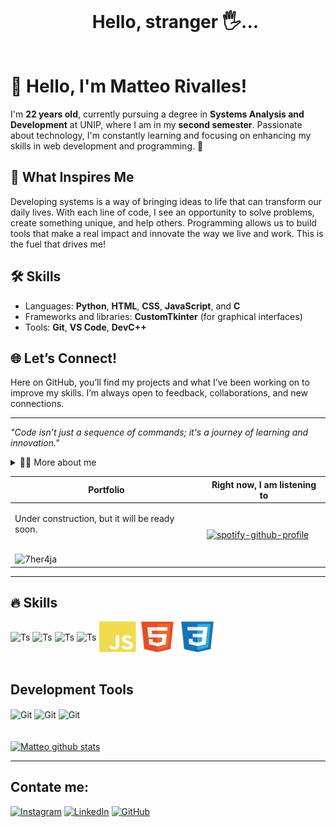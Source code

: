 <!--título-->
<div id="user-content-toc">
  <ul align="center">
    <summary><h1 style="display: inline-block">Hello, stranger 🖐...</h1></summary>
</div>

<!-- Presentation -->
<p>
  
# 👋 Hello, I'm Matteo Rivalles!

I'm **22 years old**, currently pursuing a degree in **Systems Analysis and Development** at UNIP, where I am in my **second semester**. Passionate about technology, I'm constantly learning and focusing on enhancing my skills in web development and programming. 🌱

## 🚀 What Inspires Me

Developing systems is a way of bringing ideas to life that can transform our daily lives. With each line of code, I see an opportunity to solve problems, create something unique, and help others. Programming allows us to build tools that make a real impact and innovate the way we live and work. This is the fuel that drives me!

## 🛠️ Skills
- Languages: **Python**, **HTML**, **CSS**, **JavaScript**, and **C**
- Frameworks and libraries: **CustomTkinter** (for graphical interfaces)
- Tools: **Git**, **VS Code**, **DevC++**

## 🌐 Let’s Connect!

Here on GitHub, you’ll find my projects and what I’ve been working on to improve my skills. I’m always open to feedback, collaborations, and new connections.

---

_"Code isn’t just a sequence of commands; it's a journey of learning and innovation."_

</p>

<!-- Dropdown -->
<details>
  <summary>👨‍💻 More about me</summary>

## ⚡ Interests and Perspective

I currently live in **Brazil**, where I study **Systems Analysis and Development**. I am fluent in **English** and have experience with **Python**, **HTML**, **CSS**, **JavaScript**, **C**, and **data analysis**. 

I am an enthusiastic programming student, always motivated to create automations and solutions that optimize daily tasks. I believe that our personal interests contribute to a refined worldview and enhance problem-solving skills. In my free time, I enjoy **gaming** and have a great interest in **romance**, **horror**, and **science fiction books**. I’m also a fan of **anime** (when time allows!).

---

_"Programming is more than just problem-solving; it's an exercise in innovation and continuous learning."_

 \o/
</details>

| Portfolio                                                                                          |                         Right now, I am listening to                             |
|----------------------------------------------------------------------------------------------------|----------------------------------------------------------------------------------|
| <p>Under construction, but it will be ready soon.</p><br>![7her4ja](https://github.com/user-attachments/assets/9f7f0a26-127d-405d-8562-820aaff2654b) |[![spotify-github-profile](https://spotify-github-profile.kittinanx.com/api/view?uid=33d0lyg66bnl466ph0mvyg0hs&cover_image=true&theme=default&show_offline=true&background_color=121212&interchange=false&bar_color=53b14f&bar_color_cover=false)](https://spotify-github-profile.kittinanx.com/api/view?uid=33d0lyg66bnl466ph0mvyg0hs&redirect=true) |

---

## 🔥 Skills
<!-- Skills: Programming Languages -->
<div>
   <img align="center" alt="Ts" height="50" width="60" src="https://cdn.jsdelivr.net/gh/devicons/devicon/icons/react/react-original.svg" />        
   <img align="center" alt="Ts" height="50" width="60" src="https://cdn.jsdelivr.net/gh/devicons/devicon@latest/icons/nodejs/nodejs-original-wordmark.svg" />                 
   <img align="center" alt="Ts" height="50" width="60" src="https://cdn.jsdelivr.net/gh/devicons/devicon@latest/icons/tailwindcss/tailwindcss-original.svg" />    
   <img align="center" alt="Ts" height="50" width="60" src="https://cdn.jsdelivr.net/gh/devicons/devicon@latest/icons/c/c-original.svg" />                     
   <img align="center" alt="Js" height="50" width="60" src="https://raw.githubusercontent.com/devicons/devicon/master/icons/javascript/javascript-plain.svg"/>
   <img align="center" alt="HTML" height="50" width="60" src="https://raw.githubusercontent.com/devicons/devicon/master/icons/html5/html5-original.svg">
   <img align="center" alt="CSS" height="50" width="60" src="https://raw.githubusercontent.com/devicons/devicon/master/icons/css3/css3-original.svg">   
</div>
<br>


  <!-- Skills: Tools & Frameworks -->
## Development Tools
<div>
   <img align="center" alt="Git" height="50" width="60" src="https://cdn.jsdelivr.net/gh/devicons/devicon@latest/icons/vscode/vscode-original.svg" />
   <img align="center" alt="Git" height="50" width="60" src="https://cdn.jsdelivr.net/gh/devicons/devicon@latest/icons/trello/trello-original.svg" />
   <img align="center" alt="Git" height="50" width="60" src="https://cdn.jsdelivr.net/gh/devicons/devicon@latest/icons/figma/figma-original.svg" />
</div>
<br/>
<br/>
<a href="https://github.com/Srrivalles">
   <img width="49%" height="195px" src="https://github-readme-stats.vercel.app/api?username=Srrivalles&show_icons=true&count_private=true&hide_border=true&title_color=EEEEEE&icon_color=134B70&text_color=EEEEEE&bg_color=201E43" alt="Matteo github stats" /> 
</a>

---
  <!-- Links -->
## Contate me:
[![Instagram](https://img.shields.io/badge/Instagram-E4405F?style=for-the-badge&logo=instagram&logoColor=white)](https://www.instagram.com/mattrivalles/profilecard/?igsh=Y2syMzBjdWVieDFw )
[![LinkedIn](https://img.shields.io/badge/LinkedIn-0077B5?style=for-the-badge&logo=linkedin&logoColor=white)](www.linkedin.com/in/matheus-andrade-835761174)
[![GitHub](https://img.shields.io/github/followers/Srrivalles?label=follow&style=social)](https://github.com/Srrivalles)
